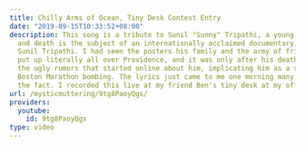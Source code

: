```yaml
---
title: Chilly Arms of Ocean, Tiny Desk Contest Entry
date: "2019-09-15T10:33:52+08:00"
description: This song is a tribute to Sunil "Sunny" Tripathi, a young man whose disappearance
  and death is the subject of an internationally acclaimed documentary, Help Us Find
  Sunil Tripathi. I had seen the posters his family and the army of friends and volunteers
  put up literally all over Providence, and it was only after his death that I heard
  the ugly rumors that started online about him, implicating him as a suspect in the
  Boston Marathon bombing. The lyrics just came to me one morning many months after
  the fact. I recorded this live at my friend Ben's tiny desk at my office.
url: /mysticmuttering/9tg8PaoyQgs/
providers:
  youtube:
    id: 9tg8PaoyQgs
type: video
---
```

